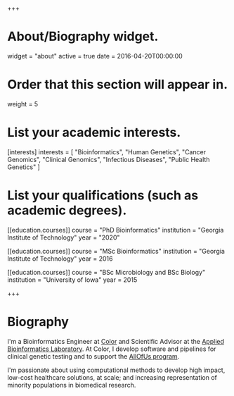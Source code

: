 +++
# About/Biography widget.
widget = "about"
active = true
date = 2016-04-20T00:00:00

# Order that this section will appear in.
weight = 5

# List your academic interests.
[interests]
  interests = [
    "Bioinformatics",
    "Human Genetics",
    "Cancer Genomics",
    "Clinical Genomics",
    "Infectious Diseases",
    "Public Health Genetics"
  ]

# List your qualifications (such as academic degrees).
[[education.courses]]
  course = "PhD Bioinformatics"
  institution = "Georgia Institute of Technology"
  year = "2020"

[[education.courses]]
  course = "MSc Bioinformatics"
  institution = "Georgia Institute of Technology"
  year = 2016

[[education.courses]]
  course = "BSc Microbiology and BSc Biology"
  institution = "University of Iowa"
  year = 2015
 
+++

# Biography

I'm a Bioinformatics Engineer at [Color](https://color.com/) and Scientific Advisor at the [Applied Bioinformatics Laboratory](http://abil.ihrc.com).  At Color, I develop software and pipelines for clinical genetic testing and to support the [AllOfUs program](https://allofus.nih.gov/). 

I'm passionate about using computational methods to develop high impact, low-cost healthcare solutions, at scale; and increasing representation of minority populations in biomedical research.


